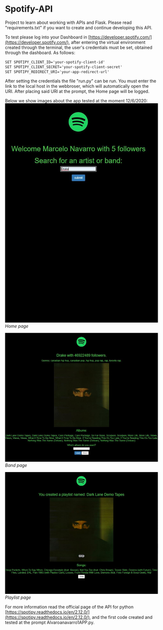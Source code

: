 # Spotify-API
Project to learn about working with APIs and Flask.
Please read "requirements.txt" if you want to create and continue developing this API.

To test please log into your Dashboard in [https://developer.spotify.com/](https://developer.spotify.com/), after entering the virtual environment created through the terminal, the user's credentials must be set, obtained through the dashboard. As follows:

```prompt
SET SPOTIPY_CLIENT_ID='your-spotify-client-id'
SET SPOTIPY_CLIENT_SECRET='your-spotify-client-secret'
SET SPOTIPY_REDIRECT_URI='your-app-redirect-url'
```
After setting the credentials the file "run.py" can be run. 
You must enter the link to the local host in the webbroser, which will automatically open the URI. 
After placing said URI at the prompt, the Home page will be logged.

Below we show images about the app tested at the moment 12/6/2020:
![Home Page](https://github.com/alvaroanavarro1/Spotify-API/blob/master/img/Home.JPG)    
_Home page_

![Band Page](https://github.com/alvaroanavarro1/Spotify-API/blob/master/img/Artist.JPG)    
_Band page_

![Playlist Page](https://github.com/alvaroanavarro1/Spotify-API/blob/master/img/Playlist.JPG)    
_Playlist page_

For more information read the official page of the API for python [https://spotipy.readthedocs.io/en/2.12.0/](https://spotipy.readthedocs.io/en/2.12.0/), and the first code created and tested at the prompt Alvaroanavarro1APP.py.

